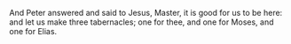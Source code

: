 And Peter answered and said to Jesus, Master, it is good for us to be here: and let us make three tabernacles; one for thee, and one for Moses, and one for Elias.
